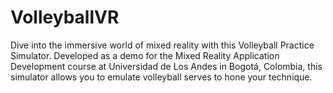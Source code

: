 # VolleyballVR
Dive into the immersive world of mixed reality with this Volleyball Practice Simulator. Developed as a demo for the Mixed Reality Application Development course at Universidad de Los Andes in Bogotá, Colombia, this simulator allows you to emulate volleyball serves to hone your technique. 
